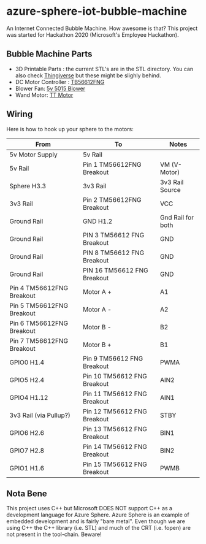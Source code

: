 # azure-sphere-iot-bubble-machine
An Internet Connected Bubble Machine.  How awesome is that? This project was started for Hackathon 2020 (Microsoft's
Employee Hackathon). 

## Bubble Machine Parts

* 3D Printable Parts : the current STL's are in the STL directory.  You can also check
  [Thingiverse](https://www.thingiverse.com/thing:4551737) but these might be slighly behind. 
* DC Motor Controller : [TB56612FNG](
  https://www.ebay.com/itm/Dual-Motor-Driver-TB6612FNG-TB6612-DC-Stepper-Motor-Controller-Module-Boad-G25/164154483962?ssPageName=STRK%3AMEBIDX%3AIT&_trksid=p2057872.m2749.l2649)
* Blower Fan: [5v 5015 Blower](https://www.ebay.com/itm/2-Pcs-5V-Gdstime-DC-5015-mm-Blower-Radial-Cooling-Fan-Hotend-Extruder-RepRap/162858598407?ssPageName=STRK%3AMEBIDX%3AIT&_trksid=p2057872.m2749.l2649 )
* Wand Motor: [TT Motor](https://www.adafruit.com/product/3777)

## Wiring

Here is how to hook up your sphere to the motors:

| From                          | To                           |    Notes                |
| ----                          | --                          | -----                   |
| 5v Motor Supply               | 5v Rail                     |                         |
| 5v Rail                       | Pin 1 TM56612FNG Breakout   | VM (V-Motor)            |
| Sphere H3.3                   | 3v3 Rail                    | 3v3 Rail Source         |
| 3v3 Rail                      | Pin 2 TM56612FNG Breakout   | VCC                     |
| Ground Rail                   | GND H1.2                    | Gnd Rail for both       |
| Ground Rail                   | PIN 3 TM56612 FNG Breakout  | GND                     |
| Ground Rail                   | PIN 8 TM56612 FNG Breakout  | GND                     |
| Ground Rail                   | PIN 16 TM56612 FNG Breakout | GND                     |
| Pin 4 TM56612FNG Breakout     | Motor A +                   | A1                      |
| Pin 5 TM56612FNG Breakout     | Motor A -                   | A2                      |
| Pin 6 TM56612FNG Breakout     | Motor B -                   | B2                      |
| Pin 7 TM56612FNG Breakout     | Motor B +                   | B1                      |
| GPIO0 H1.4                    | Pin 9 TM56612 FNG Breakout  | PWMA                    |
| GPIO5 H2.4                    | Pin 10 TM56612 FNG Breakout   | AIN2                  |
| GPIO4 H1.12                   | Pin 11 TM56612 FNG Breakout   | AIN1                  |
| 3v3 Rail (via Pullup?)        | Pin 12 TM56612 FNG Breakout   | STBY                  |
| GPIO6 H2.6                    | Pin 13 TM56612 FNG Breakout   | BIN1                  |
| GPIO7 H2.8                    | Pin 14 TM56612 FNG Breakout   | BIN2                  |
| GPIO1 H1.6                    | Pin 15 TM56612 FNG Breakout   | PWMB                  |


## Nota Bene
This project uses C++ but Microsoft DOES NOT support C++ as a development language for Azure Sphere.   Azure Sphere is
an example of embedded development and is fairly "bare metal".  Even though we are using C++
the C++ library (i.e. STL) and much of the CRT (i.e. fopen) are not present in the tool-chain.  Beware!

